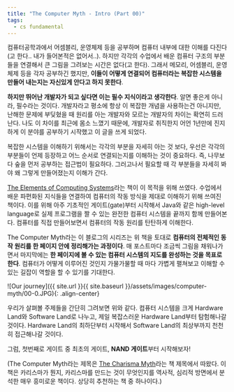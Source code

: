 ```yaml
---
title: "The Computer Myth - Intro (Part 00)"
tags:
  - cs fundamental
---
```


컴퓨터공학과에서 어셈블리, 운영체제 등을 공부하며 컴퓨터 내부에 대한 이해를 다진다(고 한다.. 내가 들어본적은 없어서..). 하지만 각각의 수업에서 배운 컴퓨터 구조의 부분들을 연결해서 큰 그림을 그려보는 시간은 없다(고 한다). 그래서 메모리, 어셈블리, 운영체제 등을 각자 공부하긴 했지만, **이들이 어떻게 연결되어 컴퓨터라는 복잡한 시스템을 만들어 내는지는 자신있게 안다고 하지 못한다**.

**하지만 뛰어난 개발자가 되고 싶다면 이는 필수 지식이라고 생각한다**. 알면 좋은게 아니라, 필수라는 것이다. 개발자라고 평소에 항상 이 복잡한 개념을 사용하는건 아니지만, 난해한 문제에 부딪혔을 때 원리를 아는 개발자와 모르는 개발자의 차이는 확연히 드러난다. 나도 이 차이를 최근에 몸소 느꼈기 때문에, 개발자로 취직한지 어언 1년만에 진지하게 이 분야를 공부하기 시작했고 이 글을 쓰게 되었다.

복잡한 시스템을 이해하기 위해서는 각각의 부분을 자세히 아는 것 보다, 우선은 각각의 부분들이 언제 등장하고 어느 순서로 연결되는지를 이해하는 것이 중요하다. 즉, 나무보다 숲을 먼저 공부하는 접근법이 필요하다. 그러고나서 필요할 때 각 부분들을 자세히 봐야 왜 그렇게 만들어졌는지 이해가 간다.

[The Elements of Computing Systems](https://mitpress.mit.edu/books/elements-computing-systems)라는 책이 이 목적을 위해 쓰였다. 수업에서 배운 파편화된 지식들을 연결하여 컴퓨터의 작동 방식을 제대로 이해하기 위해 쓰여진 책이다. 이를 위해 아주 기초적인 게이트(gate)부터 시작해서 Java와 같은 high-level language로 실제 프로그램을 짤 수 있는 완전한 컴퓨터 시스템을 끝까지 함께 만들어본다. 컴퓨터를 직접 만들어보면서 컴퓨터의 작동 원리를 탄탄하게 이해한다.

The Computer Myth라는 이 블로그의 시리즈는 위 책을 토대로 **컴퓨터의 전체적인 동작 원리를 한 페이지 안에 정리해가는 과정이다**. 매 포스트마다 조금씩 그림을 채워나가면서 마지막에는 **한 페이지에 볼 수 있는 컴퓨터 시스템의 지도를 완성하는 것을 목표로 한다**. 컴퓨터가 어떻게 이루어진 것인지 가물가물할 때 마다 가볍게 펼쳐보고 이해할 수 있는 길잡이 역할을 할 수 있기를 기대한다.

![Our journey]({{ site.url }}{{ site.baseurl }}/assets/images/computer-myth/00-0.JPG){: .align-center}

우리가 살펴볼 주제들을 간단히 그려보면 위와 같다. 컴퓨터 시스템을 크게 Hardware Land와 Software Land로 나누고, 제일 복잡스러운 Hardware Land부터 탐험해나갈 것이다. Hardware Land의 최하단부터 시작해서 Software Land의 최상부까지 천천히 접근해나갈 것이다. 

그럼, 첫번째로 게이트 중 최초의 게이트, **NAND 게이트**부터 시작해보자!

(The Computer Myth라는 제목은 [The Charisma Myth](https://www.amazon.com/Charisma-Myth-Science-Personal-Magnetism/dp/1591845947/ref=sr_1_1?s=books&ie=UTF8&qid=1545785581&sr=1-1&keywords=the+charisma+myth)라는 책 제목에서 따왔다. 이 책은 카리스마가 뭔지, 카리스마를 만드는 것이 무엇인지를 역사적, 심리적 방면에서 분석한 매우 흥미로운 책이다. 상당히 추천하는 책 중 하나이다.) 

